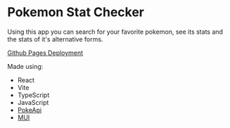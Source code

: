 # Pokemon Stat Checker

Using this app you can search for your favorite pokemon, see its stats and the stats of it's alternative forms.

[Github Pages Deployment](https://adam-s-gibson.github.io/pokemon-stat-dex/)

Made using:
- React
- Vite
- TypeScript
- JavaScript
- [PokeApi](https://pokeapi.co/)
- [MUI](https://mui.com/)
